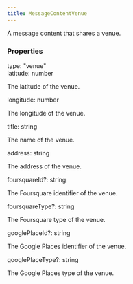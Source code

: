 ```yaml
---
title: MessageContentVenue
---
```


A message content that shares a venue.

### Properties

<div class="flex flex-col gap-3"><div><div class="flex gap-2"><div class="font-mono p" id="p_type" data-anchor><span class="font-bold">type</span><span class="opacity-50">:</span> <span>&quot;venue&quot;</span></div></div></div><div><div class="flex gap-2"><div class="font-mono p" id="p_latitude" data-anchor><span class="font-bold">latitude</span><span class="opacity-50">:</span> <span>number</span></div></div><div class="pl-3"><div class="no-margin">

The latitude of the venue.

</div></div></div><div><div class="flex gap-2"><div class="font-mono p" id="p_longitude" data-anchor><span class="font-bold">longitude</span><span class="opacity-50">:</span> <span>number</span></div></div><div class="pl-3"><div class="no-margin">

The longitude of the venue.

</div></div></div><div><div class="flex gap-2"><div class="font-mono p" id="p_title" data-anchor><span class="font-bold">title</span><span class="opacity-50">:</span> <span>string</span></div></div><div class="pl-3"><div class="no-margin">

The name of the venue.

</div></div></div><div><div class="flex gap-2"><div class="font-mono p" id="p_address" data-anchor><span class="font-bold">address</span><span class="opacity-50">:</span> <span>string</span></div></div><div class="pl-3"><div class="no-margin">

The address of the venue.

</div></div></div><div><div class="flex gap-2"><div class="font-mono p" id="p_foursquareId" data-anchor><span class="font-bold">foursquareId</span><span class="opacity-50"><span title="Optional" class="cursor-help">?</span>:</span> <span>string</span></div></div><div class="pl-3"><div class="no-margin">

The Foursquare identifier of the venue.

</div></div></div><div><div class="flex gap-2"><div class="font-mono p" id="p_foursquareType" data-anchor><span class="font-bold">foursquareType</span><span class="opacity-50"><span title="Optional" class="cursor-help">?</span>:</span> <span>string</span></div></div><div class="pl-3"><div class="no-margin">

The Foursquare type of the venue.

</div></div></div><div><div class="flex gap-2"><div class="font-mono p" id="p_googlePlaceId" data-anchor><span class="font-bold">googlePlaceId</span><span class="opacity-50"><span title="Optional" class="cursor-help">?</span>:</span> <span>string</span></div></div><div class="pl-3"><div class="no-margin">

The Google Places identifier of the venue.

</div></div></div><div><div class="flex gap-2"><div class="font-mono p" id="p_googlePlaceType" data-anchor><span class="font-bold">googlePlaceType</span><span class="opacity-50"><span title="Optional" class="cursor-help">?</span>:</span> <span>string</span></div></div><div class="pl-3"><div class="no-margin">

The Google Places type of the venue.

</div></div></div></div>

